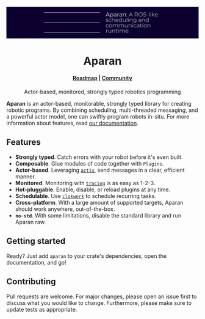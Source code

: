[![Actor-based, monitored, composable robotics programming](/docs/assets/banner.svg)](https://github.com/semc-labs/aparan)

<h1 align="center">Aparan</h1>

<h4 align="center">
    <a href="https://github.com/orgs/semc-labs/projects/2/views/1?filterQuery=aparan">Roadmap</a>
  | <a href="https://discord.gg/uxGFjp65pK">Community</a>
</h1>

<p align="center"> Actor-based, monitored, strongly typed robotics programming </p>

**Aparan** is an actor-based, monitorable, strongly typed library for creating robotic programs. By combining scheduling, multi-threaded messaging, and a powerful actor model, one can swiftly program robots in-situ. For more information about features, read [our documentation](https://semc-labs.github.io/aparan).

## Features

 * **Strongly typed**. Catch errors with your robot before it's even built.
 * **Composable**. Glue modules of code together with `Plugins`.
 * **Actor-based**. Leveraging [`actix`](https://lib.rs/crates/actix), send messages in a clear, efficient manner.
 * **Monitored**. Monitoring with [`tracing`](https://lib.rs/crates/tracing) is as easy as 1-2-3.
 * **Hot-pluggable**. Enable, disable, or reload plugins at any time.
 * **Schedulable**. Use [`clokwerk`](https://lib.rs/crates/clokwerk) to schedule recurring tasks.
 * **Cross-platform**. With a large amount of supported targets, Aparan should work anywhere, out-of-the-box.
 * **`no-std`**. With some limitations, disable the standard library and run Aparan raw.

## Getting started

Ready? Just add `aparan` to your crate's dependencies, open the documentation, and go!

## Contributing

Pull requests are welcome. For major changes, please open an issue first to discuss what you would like to change. Furthermore, please make sure to update tests as appropriate.
